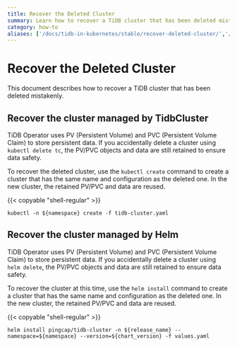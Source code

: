 ```yaml
---
title: Recover the Deleted Cluster
summary: Learn how to recover a TiDB cluster that has been deleted mistakenly.
category: how-to
aliases: ['/docs/tidb-in-kubernetes/stable/recover-deleted-cluster/','/docs/tidb-in-kubernetes/v1.1/recover-deleted-cluster/']
---
```


# Recover the Deleted Cluster

This document describes how to recover a TiDB cluster that has been deleted mistakenly.

## Recover the cluster managed by TidbCluster

TiDB Operator uses PV (Persistent Volume) and PVC (Persistent Volume Claim) to store persistent data. If you accidentally delete a cluster using `kubectl delete tc`, the PV/PVC objects and data are still retained to ensure data safety.

To recover the deleted cluster, use the `kubectl create` command to create a cluster that has the same name and configuration as the deleted one. In the new cluster, the retained PV/PVC and data are reused.

{{< copyable "shell-regular" >}}

```shell
kubectl -n ${namespace} create -f tidb-cluster.yaml
```

## Recover the cluster managed by Helm

TiDB Operator uses PV (Persistent Volume) and PVC (Persistent Volume Claim) to store persistent data. If you accidentally delete a cluster using `helm delete`, the PV/PVC objects and data are still retained to ensure data safety.

To recover the cluster at this time, use the `helm install` command to create a cluster that has the same name and configuration as the deleted one. In the new cluster, the retained PV/PVC and data are reused.

{{< copyable "shell-regular" >}}

```shell
helm install pingcap/tidb-cluster -n ${release_name} --namespace=${namespace} --version=${chart_version} -f values.yaml
```
